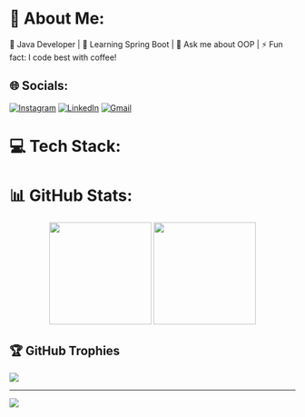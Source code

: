 # 💫 About Me:
🔭 Java Developer | 🌱 Learning Spring Boot | 💬 Ask me about OOP | ⚡ Fun fact: I code best with coffee!

## 🌐 Socials:
[![Instagram](https://img.shields.io/badge/Instagram-%23E4405F.svg?logo=Instagram&logoColor=white)](https://instagram.com/satyam_o07)
[![LinkedIn](https://img.shields.io/badge/LinkedIn-%230077B5.svg?logo=linkedin&logoColor=white)](https://www.linkedin.com/in/satyampyasi21/)
[![Gmail](https://img.shields.io/badge/Gmail-D14836?logo=gmail&logoColor=white)](mailto:satyampyasi565@gmail.com)

# 💻 Tech Stack:

# 📊 GitHub Stats:
<div align="center">
<!--   <img height="180em" src="https://github-readme-stats.vercel.app/api?username=satyampyasi&show_icons=true&theme=radical&include_all_commits=true&count_private=true" /> -->
  <img height="180em" src="https://github-readme-streak-stats.herokuapp.com/?user=satyampyasi&theme=radical" />
  <img height="180em" src="https://github-readme-stats.vercel.app/api/top-langs/?username=satyampyasi&theme=radical&layout=compact&langs_count=8"/>
</div>

## 🏆 GitHub Trophies
![](https://github-profile-trophy.vercel.app/?username=satyampyasi&theme=radical&margin-w=15&no-frame=true)

---
[![](https://visitcount.itsvg.in/api?id=satyampyasi&color=6&icon=6&pretty=true)](https://visitcount.itsvg.in)
